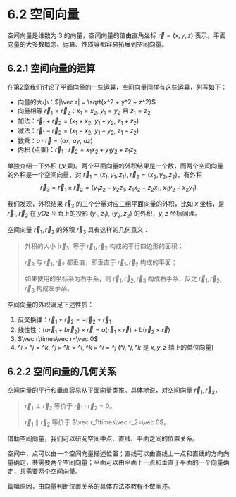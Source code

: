 # 6.2 空间向量

空间向量是维数为 $3$ 的向量，空间向量的值由直角坐标 $\vec r=(x,y,z)$ 表示。平面向量的大多数概念、运算、性质等都容易拓展到空间向量。

## 6.2.1 空间向量的运算

在第2章我们讨论了平面向量的一些运算，空间向量同样有这些运算，列写如下：

- 向量的大小：$|\vec r| = \sqrt{x^2 + y^2 + z^2}$
- 向量相等 $\vec r_1 = \vec r_2$：$x_1=x_2,\ y_1=y_2$ 且 $z_1=z_2$
- 加法：$\vec r_1 + \vec r_2 = (x_1+x_2,\ y_1+y_2,\ z_1+z_2)$
- 减法：$\vec r_1 - \vec r_2 = (x_1-x_2,\ y_1-y_2,\ z_1-z_2)$
- 数乘：$a\cdot\vec r = (ax,\ ay,\ az)$
- 内积 (点乘)：$\vec r_1\cdot\vec r_2 = x_1x_2 + y_1y_2 + z_1z_2$

单独介绍一下外积 (叉乘)。两个平面向量的外积结果是一个数，而两个空间向量的外积是一个空间向量，对 $\vec r_1=(x_1,y_1,z_1),\ \vec r_2=(x_2,y_2,z_2)$，有外积
$$
\vec r_3 = \vec r_1 \times \vec r_2 =
(
    y_1 z_2 - y_2 z_1 ,\ 
    z_1 x_2 - z_2 x_1 ,\ 
    x_1 y_2 - x_2 y_1 
)
$$

我们发现，外积结果 $\vec r_3$ 的三个分量对应三组平面向量的外积，比如 $x$ 坐标，是 $\vec r_1,\vec r_2$ 在 $yOz$ 平面上的投影 $(y_1,z_1),\ (y_2,z_2)$ 的外积，$y,z$ 坐标同理。

空间向量 $\vec r_1,\vec r_2$ 的外积 $\vec r_3$ 具有这样的几何意义：

> 外积的大小 $|\vec r_3|$ 等于 $\vec r_1,\vec r_2$ 构成的平行四边形的面积；
>
> $\vec r_3$ 与 $\vec r_1,\vec r_2$ 都垂直，即垂直于 $\vec r_1,\vec r_2$ 构成的平面；
>
> 如果使用的坐标系为右手系，则 $\vec r_1,\vec r_2,\vec r_3$ 构成右手系，反之 $\vec r_1,\vec r_2,\vec r_3$ 构成左手系。

空间向量的外积满足下述性质：
1. 反交换律：$\vec r_1\times\vec r_2 = -\vec r_2\times\vec r_1$
2. 线性性：$(a\vec r_1+b\vec r_2)\times\vec r = a(\vec r_1\times\vec r)+b(\vec r_2\times\vec r)$
3. $\vec r\times\vec r=\vec 0$
4. $\^i\times\^j=\^k,\ \^j\times\^k=\^i,\ \^k\times\^i=\^j$ ($\^i,\^j,\^k$ 是 $x,y,z$ 轴上的单位向量)

## 6.2.2 空间向量的几何关系

空间向量的平行和垂直容易从平面向量类推。具体地说，对空间向量 $\vec r_1,\vec r_2$，

> $\vec r_1\perp\vec r_2$ 等价于 $\vec r_1\cdot\vec r_2=0$。
>
> $\vec r_1\parallel\vec r_2$ 等价于 $\vec r_1\times\vec r_2=\vec 0$。

借助空间向量，我们可以研究空间中点、直线、平面之间的位置关系。

空间中，点可以由一个空间向量描述位置；直线可以由直线上一点和直线的方向向量确定，共需要两个空间向量；平面可以由平面上一点和垂直于平面的一个向量确定，共需要两个空间向量。

篇幅原因，由向量判断位置关系的具体方法本教程不做阐述。